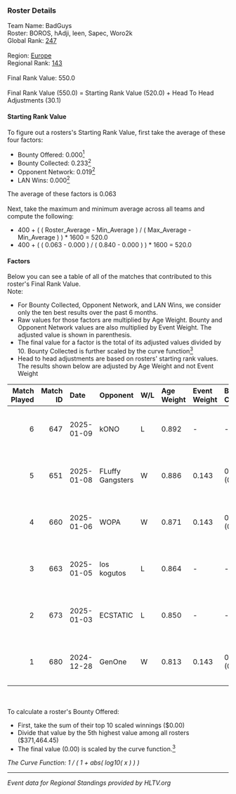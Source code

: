 ### Roster Details<br />
Team Name: BadGuys<br />
Roster: BOROS, hAdji, leen, Sapec, Woro2k<br />
Global Rank: [247](../../standings_global_2025_02_24.md)<br />
<br />
Region: [Europe]( ../../standings_europe_2025_02_24.md)<br />
Regional Rank: [143]( ../../standings_europe_2025_02_24.md)<br />
<br />
Final Rank Value:  550.0<br />
<br />
Final Rank Value (550.0) = Starting Rank Value (520.0) + Head To Head Adjustments (30.1)<br />

#### Starting Rank Value<br />
To figure out a rosters's Starting Rank Value, first take the average of these four factors:<br />
- Bounty Offered: 0.000[<sup>1</sup>](#table2)
- Bounty Collected: 0.233[<sup>2</sup>](#table1)
- Opponent Network: 0.019[<sup>2</sup>](#table1)
- LAN Wins: 0.000[<sup>2</sup>](#table1)

The average of these factors is 0.063<br />
<br />
Next, take the maximum and minimum average across all teams and compute the following:<br />
- 400 + ( ( Roster_Average - Min_Average ) / ( Max_Average - Min_Average ) ) * 1600 = 520.0
- 400 + ( ( 0.063 - 0.000 ) / ( 0.840 - 0.000 ) ) * 1600 = 520.0


#### Factors<br />
Below you can see a table of all of the matches that contributed to this roster's Final Rank Value.<br />
Note:<br />

- For Bounty Collected, Opponent Network, and LAN Wins, we consider only the ten best results over the past 6 months.
- Raw values for those factors are multiplied by Age Weight. Bounty and Opponent Network values are also multiplied by Event Weight. The adjusted value is shown in parenthesis.
- The final value for a factor is the total of its adjusted values divided by 10. Bounty Collected is further scaled by the curve function[<sup>3</sup>](#curveFunction)
- Head to head adjustments are based on rosters' starting rank values. The results shown below are adjusted by Age Weight and not Event Weight
<span id="table1"></span><br />


| Match Played | Match ID | Date       | Opponent         | W/L | Age Weight | Event Weight | Bounty Collected | Opponent Network | LAN Wins  | H2H Adj. | Roster                            |
| -: | -: | :- | :- | :- | :- | :- | :- | :- | :- | -: | :- |
|            6 |      647 | 2025-01-09 | kONO             | L   | 0.892      | -            | -                | -                | -         |   -12.37 | BOROS, hAdji, leen, Sapec, Woro2k |
|            5 |      651 | 2025-01-08 | FLuffy Gangsters | W   | 0.886      | 0.143        | 0.006 (0.001)    | 0.452 (0.057)    | 0 (0.000) |    18.45 | hAdji, leen, Sapec, VLDN, Woro2k  |
|            4 |      660 | 2025-01-06 | WOPA             | W   | 0.871      | 0.143        | 0.027 (0.003)    | 0.549 (0.068)    | 0 (0.000) |    21.47 | hAdji, leen, Sapec, VLDN, Woro2k  |
|            3 |      663 | 2025-01-05 | los kogutos      | L   | 0.864      | -            | -                | -                | -         |   -14.46 | BOROS, hAdji, leen, VLDN, Woro2k  |
|            2 |      673 | 2025-01-03 | ECSTATIC         | L   | 0.850      | -            | -                | -                | -         |    -3.07 | hAdji, Patti, Sapec, VLDN, Woro2k |
|            1 |      680 | 2024-12-28 | GenOne           | W   | 0.813      | 0.143        | 0.008 (0.001)    | 0.573 (0.067)    | 0 (0.000) |    20.05 | hAdji, Patti, Sapec, VLDN, Woro2k |

<br />
<span id="table2"></span><br />
To calculate a roster's Bounty Offered:<br />

- First, take the sum of their top 10 scaled winnings ($0.00)
- Divide that value by the 5th highest value among all rosters ($371,464.45)
- The final value (0.00) is scaled by the curve function.[<sup>3</sup>](#curveFunction)

<span id="curveFunction"></span>_The Curve Function: 1 / ( 1 + abs( log10( x ) ) )_<br />

---
_Event data for Regional Standings provided by HLTV.org_<br />
